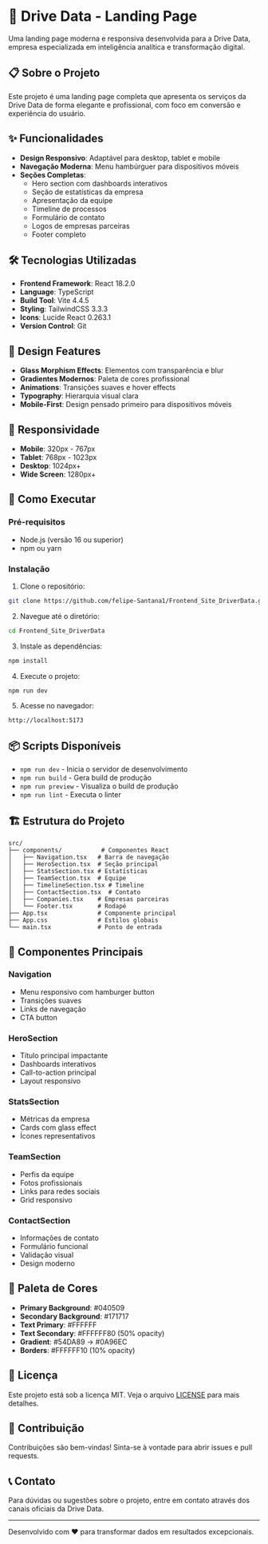 # 🚀 Drive Data - Landing Page

Uma landing page moderna e responsiva desenvolvida para a Drive Data, empresa especializada em inteligência analítica e transformação digital.

## 📋 Sobre o Projeto

Este projeto é uma landing page completa que apresenta os serviços da Drive Data de forma elegante e profissional, com foco em conversão e experiência do usuário.

## ✨ Funcionalidades

- **Design Responsivo**: Adaptável para desktop, tablet e mobile
- **Navegação Moderna**: Menu hambúrguer para dispositivos móveis
- **Seções Completas**:
  - Hero section com dashboards interativos
  - Seção de estatísticas da empresa
  - Apresentação da equipe
  - Timeline de processos
  - Formulário de contato
  - Logos de empresas parceiras
  - Footer completo

## 🛠️ Tecnologias Utilizadas

- **Frontend Framework**: React 18.2.0
- **Language**: TypeScript
- **Build Tool**: Vite 4.4.5
- **Styling**: TailwindCSS 3.3.3
- **Icons**: Lucide React 0.263.1
- **Version Control**: Git

## 🎨 Design Features

- **Glass Morphism Effects**: Elementos com transparência e blur
- **Gradientes Modernos**: Paleta de cores profissional
- **Animations**: Transições suaves e hover effects
- **Typography**: Hierarquia visual clara
- **Mobile-First**: Design pensado primeiro para dispositivos móveis

## 📱 Responsividade

- **Mobile**: 320px - 767px
- **Tablet**: 768px - 1023px  
- **Desktop**: 1024px+
- **Wide Screen**: 1280px+

## 🚀 Como Executar

### Pré-requisitos
- Node.js (versão 16 ou superior)
- npm ou yarn

### Instalação

1. Clone o repositório:
```bash
git clone https://github.com/felipe-Santana1/Frontend_Site_DriverData.git
```

2. Navegue até o diretório:
```bash
cd Frontend_Site_DriverData
```

3. Instale as dependências:
```bash
npm install
```

4. Execute o projeto:
```bash
npm run dev
```

5. Acesse no navegador:
```
http://localhost:5173
```

## 📦 Scripts Disponíveis

- `npm run dev` - Inicia o servidor de desenvolvimento
- `npm run build` - Gera build de produção
- `npm run preview` - Visualiza o build de produção
- `npm run lint` - Executa o linter

## 🏗️ Estrutura do Projeto

```
src/
├── components/           # Componentes React
│   ├── Navigation.tsx   # Barra de navegação
│   ├── HeroSection.tsx  # Seção principal
│   ├── StatsSection.tsx # Estatísticas
│   ├── TeamSection.tsx  # Equipe
│   ├── TimelineSection.tsx # Timeline
│   ├── ContactSection.tsx  # Contato
│   ├── Companies.tsx    # Empresas parceiras
│   └── Footer.tsx       # Rodapé
├── App.tsx              # Componente principal
├── App.css              # Estilos globais
└── main.tsx             # Ponto de entrada
```

## 🎯 Componentes Principais

### Navigation
- Menu responsivo com hamburger button
- Transições suaves
- Links de navegação
- CTA button

### HeroSection  
- Título principal impactante
- Dashboards interativos
- Call-to-action principal
- Layout responsivo

### StatsSection
- Métricas da empresa
- Cards com glass effect
- Ícones representativos

### TeamSection
- Perfis da equipe
- Fotos profissionais  
- Links para redes sociais
- Grid responsivo

### ContactSection
- Informações de contato
- Formulário funcional
- Validação visual
- Design moderno

## 🎨 Paleta de Cores

- **Primary Background**: #040509
- **Secondary Background**: #171717  
- **Text Primary**: #FFFFFF
- **Text Secondary**: #FFFFFF80 (50% opacity)
- **Gradient**: #54DA89 → #0A96EC
- **Borders**: #FFFFFF10 (10% opacity)

## 📄 Licença

Este projeto está sob a licença MIT. Veja o arquivo [LICENSE](LICENSE) para mais detalhes.

## 👥 Contribuição

Contribuições são bem-vindas! Sinta-se à vontade para abrir issues e pull requests.

## 📞 Contato

Para dúvidas ou sugestões sobre o projeto, entre em contato através dos canais oficiais da Drive Data.

---

Desenvolvido com ❤️ para transformar dados em resultados excepcionais.
